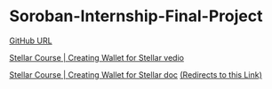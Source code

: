 # Soroban-Internship-Final-Project
[GitHub URL](https://github.com/LingabathulaThapaswi-New/Soroban-Internship-Final-Project)


[Stellar Course | Creating Wallet for Stellar vedio](https://www.youtube.com/watch?v=UKmEJYdP6Mg&t=17s)

[Stellar Course | Creating Wallet for Stellar doc](soroban.stellar.org/dapps/guides/wallets)
[(Redirects to this Link)](https://developers.stellar.org/docs/smart-contracts/guides/freighter/integrate-freighter-react)
